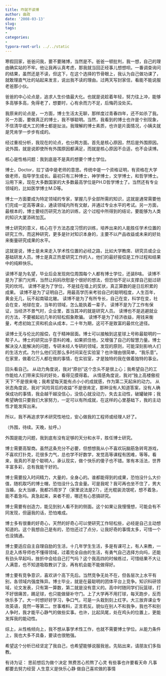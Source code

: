 ```yaml
---
title: 咋就不读博
author: 曲政
date: '2008-03-13'
slug: 
tags:
- 
categories:
- 
typora-root-url: ../../static
---
```


寒假回家，爸爸问我，要不要赌博，当然是不。爸爸一顿批判，我一想，自己的理由确实站的不牢。他让我再认真考虑，那我就当回正经事儿想想呗。一番调查询问的结果，虽然还是不读，但这下，在这个选择的节骨眼上，我认为自己做功课了，就敢理直气壮的站起来发言，说出我不读的理由。过两天写封家信，看能不能说服老爸那小伙。 

爸爸的中心论点是，追求人生价值最大化。也就是说趁着年轻，努力往上冲，能够多高够多高，免得老了，想要时，心有余而力不足，后悔药没处买。 

我原来的论点是，一方面，博士生活太无聊，那样度过青春四年，还不如杀了我。另一方面，要做真正的博士，我不够聪明。当然，我看到的博士也许是个别现象，不信清华或大工的博士都是扯淡。我理解的博士素质，也许是片面情况，小姨夫就是凭肯学一步步有成的。 

经过重视分析，我现在的论点，也分两方面。首先是核心原因，然后是外围原因。说外围，就是说即使所有外围原因都满足，而就是核心原因不合适，也不会读博。 

核心是性格问题：我到底是不是真的想要个博士学位。 

博士，Doctor，拉丁语中是老师的意思。传统中是一个资格证明，有资格在大学做老师，指导学生成长。最初只有三种博士，神学博士，文学博士，和哲学博士。沿用下来，现在大多数国家的大多数最高学位是PH.D哲学博士了。当然还有专业领域的，比如医学博士M.D等。 

博士一方面要成为特定领域的专家，掌握几乎全部所需的知识，这就是通常需要他们完成一定高等课业，通读领域内所有文献，并通过专业水平的考试。另一方面，最根本的，博士要经历研究方法的训练，这个过程中所得到的结论，要能够为人类的知识大厦添砖加瓦。 

博士研究的意义，核心在于方法态度习惯的训练，培养出来的人能胜任学术位置的研究工作。而这种研究，更多是针对知识本身的，主要不以产品收益或未来的好处来衡量研究成果的水平。 

这就是说，博士是未来走入学术性位置的必经之路，比如大学教席、研究员或企业基础研发人员。博士是真正热爱研究工作的人，他们的最好报偿是工作过程和结果中的纯粹快乐。 

读博不是为名望，毕业后会发现岗位周围每个人都有博士学位，还装B啥。 
读博不是为了家门光辉，当然让妈妈欣慰是个很好的想法，但恐怕不足以支撑自己挺过研究的坎坷。 
读博不是为了学位，不是挂在墙上的奖状，真正算数的是日后积累的成果。 
读博不是为了证明自己，用最高学历来考验自己的聪明程度，人生百年，黄金无几，玩不起南辕北辙。 
读博不是为了有所专长，自己在变，科学在变，社会在变，地球在变，当年的领域，怎么能执着一辈子。 
读博不是为了工作有保证，当经济不景气时，企业里，首当其冲的就是研究人员。 
读博也不是逃避就业的方法，不要被起初几年的轻松假象欺骗。 
读博不是为了经济收益，用钱来衡量，考虑初始工资和机会从成本，二十年为期，这可不是致富的最优化途径。 

读博士无与伦比的报偿，在于精神层面。博士可以接触到这星球上号称最聪明的一帮子人。博士的研究出乎意料的难，如果抓住他，又增强了自己的智慧力量。博士解决没人能解决的问题，专研未经人专研的领域，发现的原则，可能深刻影响人们的生活方式。为什么他们花那么多时间呆在实验室？也许理由很简单，“我乐意”。在家里，做着亿万人都在做的事情，在实验室，才是独特的我在做着独特的事业。 

回头看自己。 
从动力角度说，我对“原创”这个念头不是很上心；我希望自己的工作能给人们带来实际的好处，看得见摸得着。 
从情感角度说，我对“独上高楼傲视天下”不是很来电；我希望每天能有点小小的成就感，作为第二天起床的动力。 
从状态角度说，我对“风险背后的收益”不是很肯定，那种没有人知道答案，没有人确保成功的事情，我会越干越没信心，没信心就没动力，失去主动性，破罐破摔；我希望确信只要我们大家努力，一定可以有所成就，在这样的心里基础下，我的主动性才能发挥出来。 

所以，我不再追求学术研究性地位，安心做我的工程师或经理人好了。 

（外围，待续。天晚，扯呼。） 

外围是能力问题，我到底有没有足够的天分和水平，胜任博士研究。 

博士需要高智商。虽然这条充分不必要，但想想我从小不喜欢玩脑筋急转弯游戏，不喜欢打扑克，花很多力气，总也学不好数学，发觉高等课程有困难，等等。看来，我真的不是个聪明人，承认现实，做个快乐的傻子也不错。笨有本活法，世界丰富多彩，总有我能干好的。 

博士需要投入时间精力，大量的，全身心的。谁都能得到的成果，恐怕没什么大价值，随机取巧的博士帽，恐怕没什么含金量。可是我呢？我可再也坐不住了，男大当婚，女大当嫁，我都25周岁了（家里说法是27），还光棍装流氓呢，想不着急，能不着急吗。真急起来，来者不拒，哪还有心思搞研究。 

博士需要有创造力，能见到别人看不到的侧面。这个如果让我慢慢想，可能会有不同发现，但逼我的话，恐怕难成。 

博士多有很重的好奇心，天然的好奇心可以使研究工作轻松些，必经是自己主动想知道的。这个我想自己是有的，恐怕还过了点分，让我好奇的事情太多，可惜一个也没搞通。 

博士要适应自主自理自励的生活，十几年学生生活，多是有课可上，有人来教，一旦走入练导师也不懂得领域，过着完全自由的生活，有勇气自己选择方向吗，还能有劲头早起吗，挫折中会给自己打气吗？这个我高四的时候练过，可惜结果不大让人满意，也不知道吸取教训了没，再有机会能不能做得好。 

博士要有竞争意识，喜欢讲个高下先后。当然竞争无处不在，但各层次上水平有别，各领域内强度殊异。博士毕业，就是在最聪明的团体平台上竞争。知识科研领域，论文发表，只有第一算数，第二就是没有意义的。高中时随同学们玩篮球，打不好很痛苦，踢足球，也只能做替补守门。上了大学再不用打球，每天跑步，反而快乐多了。大一时想好好学习，争口气，可是一头栽到刻上红字。大三放弃课业专攻英语，竟然一等第二。世事难料，正言若反。貌似在别人不和我争，我也不和别人争时，我才能平心静气的做些实事。也许，比起凤尾，处在鸡头的位置上，更能发挥我的能动性。 

综上，从性格倾向上，我不想从事学术性工作，也就不需要博士学位。从能力条件上，我也大多不具备，要读也很勉强。 

希望这个分析已经坚定了我自己，也希望能够说服我爸。先贴出来，请朋友们多指教。 

有诗为证： 
思前想后为做个决定 
煞费苦心煎熬了心灵 
有些事也许要看天命 
凡事都要去努力经营 
人生意义是快乐心静 
做自己喜欢做的事情                                                                                            